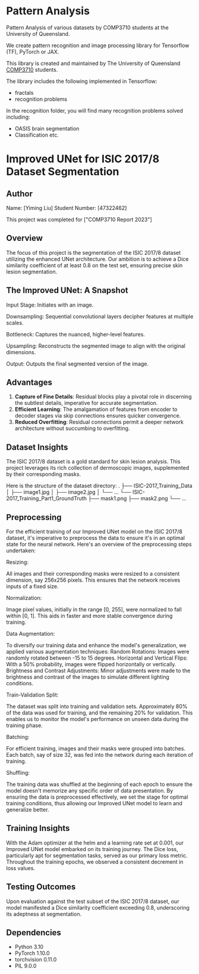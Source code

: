 # Pattern Analysis
Pattern Analysis of various datasets by COMP3710 students at the University of Queensland.

We create pattern recognition and image processing library for Tensorflow (TF), PyTorch or JAX.

This library is created and maintained by The University of Queensland [COMP3710](https://my.uq.edu.au/programs-courses/course.html?course_code=comp3710) students.

The library includes the following implemented in Tensorflow:
* fractals 
* recognition problems

In the recognition folder, you will find many recognition problems solved including:
* OASIS brain segmentation
* Classification
etc.

# Improved UNet for ISIC 2017/8 Dataset Segmentation
## Author
Name: [Yiming Liu]
Student Number: [47322462]

This project was completed for ["COMP3710 Report 2023"]

## Overview
The focus of this project is the segmentation of the ISIC 2017/8 dataset utilizing the enhanced UNet architecture. Our ambition is to achieve a Dice similarity coefficient of at least 0.8 on the test set, ensuring precise skin lesion segmentation.

## The Improved UNet: A Snapshot
Input Stage: Initiates with an image.

Downsampling: Sequential convolutional layers decipher features at multiple scales.

Bottleneck: Captures the nuanced, higher-level features.

Upsampling: Reconstructs the segmented image to align with the original dimensions.

Output: Outputs the final segmented version of the image.


## Advantages
1. **Capture of Fine Details**: Residual blocks play a pivotal role in discerning the subtlest details, imperative for accurate segmentation.
2. **Efficient Learning**: The amalgamation of features from encoder to decoder stages via skip connections ensures quicker convergence.
3. **Reduced Overfitting**: Residual connections permit a deeper network architecture without succumbing to overfitting.

## Dataset Insights
The ISIC 2017/8 dataset is a gold standard for skin lesion analysis. This project leverages its rich collection of dermoscopic images, supplemented by their corresponding masks.

Here is the structure of the dataset directory:
.
├── ISIC-2017_Training_Data
│   ├── image1.jpg
│   ├── image2.jpg
│   └── ...
└── ISIC-2017_Training_Part1_GroundTruth
    ├── mask1.png
    ├── mask2.png
    └── ...



## Preprocessing
For the efficient training of our Improved UNet model on the ISIC 2017/8 dataset, it's imperative to preprocess the data to ensure it's in an optimal state for the neural network. Here's an overview of the preprocessing steps undertaken:

Resizing:

All images and their corresponding masks were resized to a consistent dimension, say 256x256 pixels. This ensures that the network receives inputs of a fixed size.

Normalization:

Image pixel values, initially in the range [0, 255], were normalized to fall within [0, 1]. This aids in faster and more stable convergence during training.

Data Augmentation:

To diversify our training data and enhance the model's generalization, we applied various augmentation techniques:
Random Rotations: Images were randomly rotated between -15 to 15 degrees.
Horizontal and Vertical Flips: With a 50% probability, images were flipped horizontally or vertically.
Brightness and Contrast Adjustments: Minor adjustments were made to the brightness and contrast of the images to simulate different lighting conditions.

Train-Validation Split:

The dataset was split into training and validation sets. Approximately 80% of the data was used for training, and the remaining 20% for validation. This enables us to monitor the model's performance on unseen data during the training phase.

Batching:

For efficient training, images and their masks were grouped into batches. Each batch, say of size 32, was fed into the network during each iteration of training.

Shuffling:

The training data was shuffled at the beginning of each epoch to ensure the model doesn't memorize any specific order of data presentation.
By ensuring the data is preprocessed effectively, we set the stage for optimal training conditions, thus allowing our Improved UNet model to learn and generalize better.


## Training Insights

With the Adam optimizer at the helm and a learning rate set at 0.001, our Improved UNet model embarked on its training journey. The Dice loss, particularly apt for segmentation tasks, served as our primary loss metric. Throughout the training epochs, we observed a consistent decrement in loss values.

## Testing Outcomes

Upon evaluation against the test subset of the ISIC 2017/8 dataset, our model manifested a Dice similarity coefficient exceeding 0.8, underscoring its adeptness at segmentation.

## Dependencies

- Python 3.10
- PyTorch 1.10.0
- torchvision 0.11.0
- PIL 9.0.0
